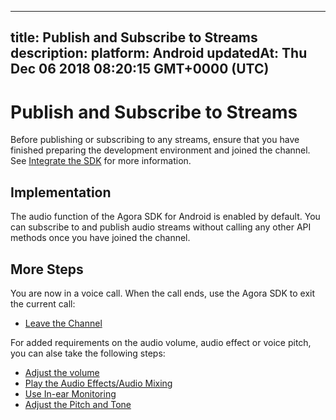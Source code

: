
---
title: Publish and Subscribe to Streams
description: 
platform: Android
updatedAt: Thu Dec 06 2018 08:20:15 GMT+0000 (UTC)
---
# Publish and Subscribe to Streams
Before publishing or subscribing to any streams, ensure that you have finished preparing the development environment and joined the channel. See [Integrate the SDK](../../en/Voice/android_audio.md) for more information.

## Implementation
The audio function of the Agora SDK for Android is enabled by default. You can subscribe to and publish audio streams without calling any other API methods once you have joined the channel.

## More Steps
You are now in a voice call. When the call ends, use the Agora SDK to exit the current call:
* [Leave the Channel](../../en/Voice/leave_android.md)

For added requirements on the audio volume, audio effect or voice pitch, you can alse take the following steps:
* [Adjust the volume](../../cn/Video/volume_android.md)
* [Play the Audio Effects/Audio Mixing](../../cn/Video/effect_mixing_android.md)
* [Use In-ear Monitoring](../../cn/Video/in-ear_android.md)
* [Adjust the Pitch and Tone](../../cn/Video/voice_effect_android.md)

